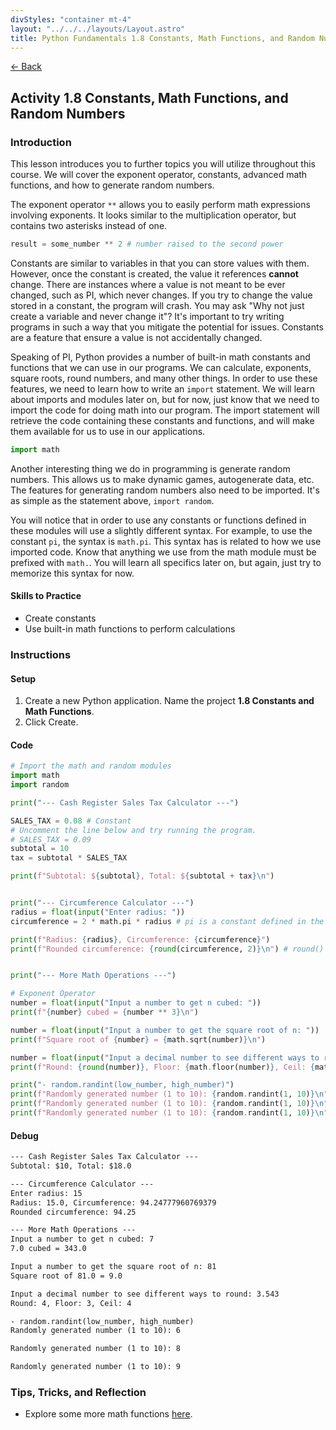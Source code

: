 ```yaml
---
divStyles: "container mt-4"
layout: "../../../layouts/Layout.astro"
title: Python Fundamentals 1.8 Constants, Math Functions, and Random Numbers
---
```


[← Back](/python-fundamentals/)

## Activity 1.8 Constants, Math Functions, and Random Numbers

### Introduction

This lesson introduces you to further topics you will utilize throughout this course. We will cover the exponent operator, constants, advanced math functions, and how to generate random numbers.

The exponent operator `**` allows you to easily perform math expressions involving exponents. It looks similar to the multiplication operator, but contains two asterisks instead of one.

```python
result = some_number ** 2 # number raised to the second power
```

Constants are similar to variables in that you can store values with them. However, once the constant is created, the value it references **cannot** change. There are instances where a value is not meant to be ever changed, such as PI, which never changes. If you try to change the value stored in a constant, the program will crash. You may ask "Why not just create a variable and never change it"? It's important to try writing programs in such a way that you mitigate the potential for issues. Constants are a feature that ensure a value is not accidentally changed.

Speaking of PI, Python provides a number of built-in math constants and functions that we can use in our programs. We can calculate, exponents, square roots, round numbers, and many other things. In order to use these features, we need to learn how to write an `import` statement. We will learn about imports and modules later on, but for now, just know that we need to import the code for doing math into our program. The import statement will retrieve the code containing these constants and functions, and will make them available for us to use in our applications.

```python
import math
```

Another interesting thing we do in programming is generate random numbers. This allows us to make dynamic games, autogenerate data, etc. The features for generating random numbers also need to be imported. It's as simple as the statement above, `import random`.

You will notice that in order to use any constants or functions defined in these modules will use a slightly different syntax. For example, to use the constant `pi`, the syntax is `math.pi`. This syntax has is related to how we use imported code. Know that anything we use from the math module must be prefixed with `math.`. You will learn all specifics later on, but again, just try to memorize this syntax for now.

#### Skills to Practice

- Create constants
- Use built-in math functions to perform calculations

### Instructions

#### Setup

1. Create a new Python application. Name the project **1.8 Constants and Math Functions**.
2. Click Create.

#### Code

```python
# Import the math and random modules
import math
import random

print("--- Cash Register Sales Tax Calculator ---")

SALES_TAX = 0.08 # Constant
# Uncomment the line below and try running the program.
# SALES_TAX = 0.09
subtotal = 10
tax = subtotal * SALES_TAX

print(f"Subtotal: ${subtotal}, Total: ${subtotal + tax}\n")


print("--- Circumference Calculator ---")
radius = float(input("Enter radius: "))
circumference = 2 * math.pi * radius # pi is a constant defined in the math module

print(f"Radius: {radius}, Circumference: {circumference}")
print(f"Rounded circumference: {round(circumference, 2)}\n") # round() is available without an import statement


print("--- More Math Operations ---")

# Exponent Operator
number = float(input("Input a number to get n cubed: "))
print(f"{number} cubed = {number ** 3}\n")

number = float(input("Input a number to get the square root of n: "))
print(f"Square root of {number} = {math.sqrt(number)}\n")

number = float(input("Input a decimal number to see different ways to round: "))
print(f"Round: {round(number)}, Floor: {math.floor(number)}, Ceil: {math.ceil(number)}\n")

print("- random.randint(low_number, high_number)")
print(f"Randomly generated number (1 to 10): {random.randint(1, 10)}\n")
print(f"Randomly generated number (1 to 10): {random.randint(1, 10)}\n")
print(f"Randomly generated number (1 to 10): {random.randint(1, 10)}\n")
```

#### Debug

```txt
--- Cash Register Sales Tax Calculator ---
Subtotal: $10, Total: $18.0

--- Circumference Calculator ---
Enter radius: 15
Radius: 15.0, Circumference: 94.24777960769379
Rounded circumference: 94.25

--- More Math Operations ---
Input a number to get n cubed: 7
7.0 cubed = 343.0

Input a number to get the square root of n: 81
Square root of 81.0 = 9.0

Input a decimal number to see different ways to round: 3.543
Round: 4, Floor: 3, Ceil: 4

- random.randint(low_number, high_number)
Randomly generated number (1 to 10): 6

Randomly generated number (1 to 10): 8

Randomly generated number (1 to 10): 9
```

### Tips, Tricks, and Reflection

- Explore some more math functions [here](https://docs.python.org/3/library/math.html).
